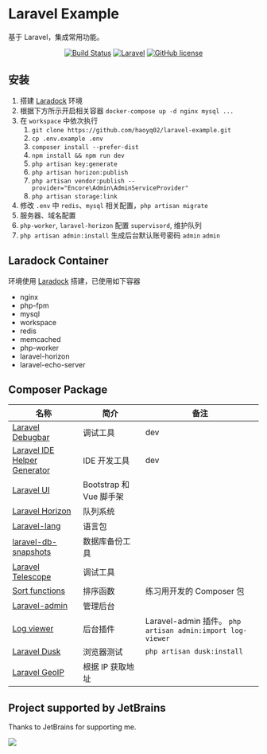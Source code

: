 # Laravel Example
基于 Laravel，集成常用功能。

<p align="center">
    <a href="https://github.com/haoyuqi/laravel-example/actions"><img alt="Build Status" src="https://github.com/haoyuqi/laravel-example/workflows/CI/badge.svg"></a>
    <a href="https://laravel.com/"><img alt="Laravel" src="https://img.shields.io/badge/Laravel-v9.5.1-%23fc2d1f"></a>
    <a href="https://github.com/haoyuqi/laravel-example/blob/master/LICENSE"><img alt="GitHub license" src="https://img.shields.io/github/license/haoyuqi/laravel-example"></a>
</p>

## 安装
1. 搭建 [Laradock](https://github.com/laradock/laradock) 环境
2. 根据下方所示开启相关容器 `docker-compose up -d nginx mysql ...`
3. 在 `workspace` 中依次执行
    1. `git clone https://github.com/haoyq02/laravel-example.git`
    2. `cp .env.example .env`
    3. `composer install --prefer-dist`
    4. `npm install && npm run dev`
    5. `php artisan key:generate`
    6. `php artisan horizon:publish`   
    7. `php artisan vendor:publish --provider="Encore\Admin\AdminServiceProvider"`
    8. `php artisan storage:link`
4. 修改 `.env` 中 `redis`、`mysql` 相关配置，`php artisan migrate`
5. 服务器、域名配置
6. `php-worker`, `laravel-horizon` 配置 `supervisord`, 维护队列   
7. `php artisan admin:install` 生成后台默认账号密码 `admin` `admin`

## Laradock Container
环境使用 [Laradock](https://github.com/laradock/laradock) 搭建，已使用如下容器
* nginx
* php-fpm
* mysql
* workspace
* redis
* memcached
* php-worker
* laravel-horizon
* laravel-echo-server

## Composer Package
| 名称                                                                             | 简介                 | 备注                                                      |
|--------------------------------------------------------------------------------|--------------------|---------------------------------------------------------|
| [Laravel Debugbar](https://github.com/barryvdh/laravel-debugbar)               | 调试工具               | dev                                                     |
| [Laravel IDE Helper Generator](https://github.com/barryvdh/laravel-ide-helper) | IDE 开发工具           | dev                                                     |
| [Laravel UI](https://github.com/laravel/ui)                                    | Bootstrap 和 Vue 脚手架 |                                                         |
| [Laravel Horizon](https://github.com/laravel/horizon)                          | 队列系统               |                                                         |
| [Laravel-lang](https://github.com/overtrue/laravel-lang)                       | 语言包                |                                                         |
| [laravel-db-snapshots](https://github.com/spatie/laravel-db-snapshots)         | 数据库备份工具            |                                                         |
| [Laravel Telescope](https://github.com/laravel/telescope)                      | 调试工具               |                                                         |
| [Sort functions](https://github.com/haoyuqi/sort-function)                     | 排序函数               | 练习用开发的 Composer 包                                       |
| [Laravel-admin](https://github.com/z-song/laravel-admin)                       | 管理后台               |                                                         |
| [Log viewer](https://github.com/laravel-admin-extensions/log-viewer)           | 后台插件               | Laravel-admin 插件。 `php artisan admin:import log-viewer` |
| [Laravel Dusk](https://github.com/laravel/dusk)                                | 浏览器测试              | `php artisan dusk:install`                              |
| [Laravel GeoIP](https://github.com/Torann/laravel-geoip)                       | 根据 IP 获取地址         |                                                       |

## Project supported by JetBrains

Thanks to JetBrains for supporting me.

[![](https://resources.jetbrains.com/storage/products/company/brand/logos/jb_beam.svg)](https://www.jetbrains.com/?from=https://github.com/haoyuqi)
